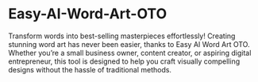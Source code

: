 # Easy-AI-Word-Art-OTO
Transform words into best-selling masterpieces effortlessly! Creating stunning word art has never been easier, thanks to Easy AI Word Art OTO. Whether you’re a small business owner, content creator, or aspiring digital entrepreneur, this tool is designed to help you craft visually compelling designs without the hassle of traditional methods.
